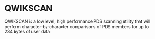 # QWIKSCAN
QWIKSCAN is a low level, high performance PDS scanning utility that will perform character-by-character comparisons of PDS members for up to 234 bytes of user data
